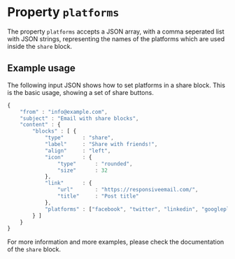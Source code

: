 # Property `platforms`

The property `platforms` accepts a JSON array, with a comma seperated list with 
JSON strings, representing the names of the platforms which are used inside the `share` block.

## Example usage

The following input JSON shows how to set platforms in a share block. This is
the basic usage, showing a set of share buttons.

```javascript
{
    "from" : "info@example.com",
    "subject" : "Email with share blocks",
    "content" : {
        "blocks" : [ {
            "type"      : "share",
            "label"     : "Share with friends!",
            "align"     : "left",
            "icon"      : {
                "type"      : "rounded",
                "size"      : 32
            },
            "link"      : {
                "url"       : "https://responsiveemail.com/",
                "title"     : "Post title"
            },
            "platforms" : ["facebook", "twitter", "linkedin", "googleplus"] 
        } ]
    }
}
```

For more information and more examples, please check the documentation of the `share` block.
